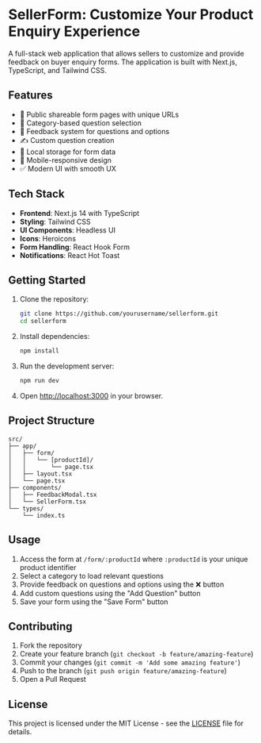 # SellerForm: Customize Your Product Enquiry Experience

A full-stack web application that allows sellers to customize and provide feedback on buyer enquiry forms. The application is built with Next.js, TypeScript, and Tailwind CSS.

## Features

- 🔗 Public shareable form pages with unique URLs
- 🎯 Category-based question selection
- 🧠 Feedback system for questions and options
- ✍️ Custom question creation
- 💾 Local storage for form data
- 📱 Mobile-responsive design
- ✅ Modern UI with smooth UX

## Tech Stack

- **Frontend**: Next.js 14 with TypeScript
- **Styling**: Tailwind CSS
- **UI Components**: Headless UI
- **Icons**: Heroicons
- **Form Handling**: React Hook Form
- **Notifications**: React Hot Toast

## Getting Started

1. Clone the repository:
   ```bash
   git clone https://github.com/yourusername/sellerform.git
   cd sellerform
   ```

2. Install dependencies:
   ```bash
   npm install
   ```

3. Run the development server:
   ```bash
   npm run dev
   ```

4. Open [http://localhost:3000](http://localhost:3000) in your browser.

## Project Structure

```
src/
├── app/
│   ├── form/
│   │   └── [productId]/
│   │       └── page.tsx
│   ├── layout.tsx
│   └── page.tsx
├── components/
│   ├── FeedbackModal.tsx
│   └── SellerForm.tsx
└── types/
    └── index.ts
```

## Usage

1. Access the form at `/form/:productId` where `:productId` is your unique product identifier
2. Select a category to load relevant questions
3. Provide feedback on questions and options using the ❌ button
4. Add custom questions using the "Add Question" button
5. Save your form using the "Save Form" button

## Contributing

1. Fork the repository
2. Create your feature branch (`git checkout -b feature/amazing-feature`)
3. Commit your changes (`git commit -m 'Add some amazing feature'`)
4. Push to the branch (`git push origin feature/amazing-feature`)
5. Open a Pull Request

## License

This project is licensed under the MIT License - see the [LICENSE](LICENSE) file for details.
